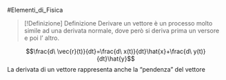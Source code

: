 #Elementi_di_Fisica 
>[!Definizione]  Definizione
>Derivare un vettore è un processo molto simile ad una derivata normale, dove però si deriva prima un versore e poi l’ altro.
>

$$\frac{d\ \vec{r}(t)}{dt}=\frac{d\ x(t)}{dt}\hat{x}+\frac{d\ y(t)}{dt}\hat{y}$$
La derivata di un vettore rappresenta anche la “pendenza” del vettore